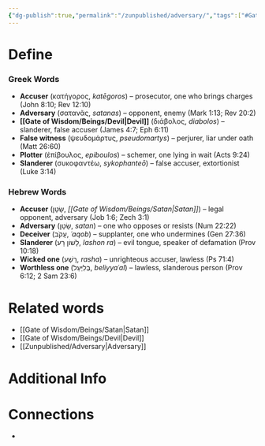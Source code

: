 ```yaml
---
{"dg-publish":true,"permalink":"/zunpublished/adversary/","tags":["#GateWisdom","#Being","#unpublished"]}
---
```


# Define
### Greek Words

- **Accuser** (κατήγορος, *katēgoros*) – prosecutor, one who brings charges (John 8:10; Rev 12:10)
- **Adversary** (σατανᾶς, *satanas*) – opponent, enemy (Mark 1:13; Rev 20:2)
- **[[Gate of Wisdom/Beings/Devil\|Devil]]** (διάβολος, *diabolos*) – slanderer, false accuser (James 4:7; Eph 6:11)
- **False witness** (ψευδομάρτυς, *pseudomartys*) – perjurer, liar under oath (Matt 26:60)
- **Plotter** (ἐπίβουλος, *epiboulos*) – schemer, one lying in wait (Acts 9:24)
- **Slanderer** (συκοφαντέω, *sykophanteō*) – false accuser, extortionist (Luke 3:14)

### Hebrew Words

- **Accuser** (שָׂטָן, *[[Gate of Wisdom/Beings/Satan\|Satan]]*) – legal opponent, adversary (Job 1:6; Zech 3:1)
- **Adversary** (שָׂטָן, *satan*) – one who opposes or resists (Num 22:22)
- **Deceiver** (עָקֹב, *ʿaqob*) – supplanter, one who undermines (Gen 27:36)
- **Slanderer** (לָשׁוֹן רָע, *lashon ra*) – evil tongue, speaker of defamation (Prov 10:18)
- **Wicked one** (רָשָׁע, *rasha*) – unrighteous accuser, lawless (Ps 71:4)
- **Worthless one** (בֶּלִיַּעַל, *beliyyaʿal*) – lawless, slanderous person (Prov 6:12; 2 Sam 23:6)

# Related words
- [[Gate of Wisdom/Beings/Satan\|Satan]]
- [[Gate of Wisdom/Beings/Devil\|Devil]]
- [[Zunpublished/Adversary\|Adversary]]

# Additional Info


# Connections
- 


